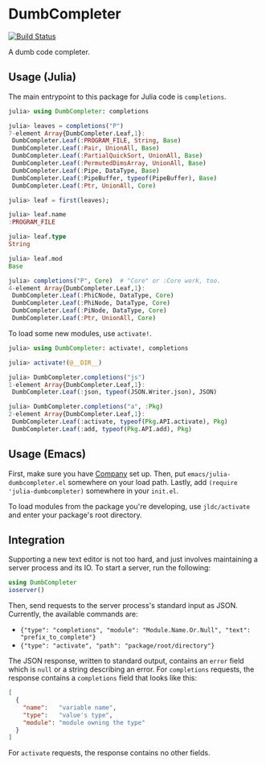 # DumbCompleter

[![Build Status](https://travis-ci.com/christopher-dG/DumbCompleter.jl.svg?branch=master)](https://travis-ci.com/christopher-dG/DumbCompleter.jl)

A dumb code completer.

## Usage (Julia)

The main entrypoint to this package for Julia code is `completions`.

```julia
julia> using DumbCompleter: completions

julia> leaves = completions("P")
7-element Array{DumbCompleter.Leaf,1}:
 DumbCompleter.Leaf(:PROGRAM_FILE, String, Base)
 DumbCompleter.Leaf(:Pair, UnionAll, Base)
 DumbCompleter.Leaf(:PartialQuickSort, UnionAll, Base)
 DumbCompleter.Leaf(:PermutedDimsArray, UnionAll, Base)
 DumbCompleter.Leaf(:Pipe, DataType, Base)
 DumbCompleter.Leaf(:PipeBuffer, typeof(PipeBuffer), Base)
 DumbCompleter.Leaf(:Ptr, UnionAll, Core)

julia> leaf = first(leaves);

julia> leaf.name
:PROGRAM_FILE

julia> leaf.type
String

julia> leaf.mod
Base

julia> completions("P", Core)  # "Core" or :Core work, too.
4-element Array{DumbCompleter.Leaf,1}:
 DumbCompleter.Leaf(:PhiCNode, DataType, Core)
 DumbCompleter.Leaf(:PhiNode, DataType, Core)
 DumbCompleter.Leaf(:PiNode, DataType, Core)
 DumbCompleter.Leaf(:Ptr, UnionAll, Core)
```

To load some new modules, use `activate!`.

```julia
julia> using DumbCompleter: activate!, completions

julia> activate!(@__DIR__)

julia> DumbCompleter.completions("js")
1-element Array{DumbCompleter.Leaf,1}:
 DumbCompleter.Leaf(:json, typeof(JSON.Writer.json), JSON)

julia> DumbCompleter.completions("a", :Pkg)
2-element Array{DumbCompleter.Leaf,1}:
 DumbCompleter.Leaf(:activate, typeof(Pkg.API.activate), Pkg)
 DumbCompleter.Leaf(:add, typeof(Pkg.API.add), Pkg)
```

## Usage (Emacs)

First, make sure you have [Company](http://company-mode.github.io) set up.
Then, put `emacs/julia-dumbcompleter.el` somewhere on your load path.
Lastly, add `(require 'julia-dumbcompleter)` somewhere in your `init.el`.

To load modules from the package you're developing, use `jldc/activate` and enter your package's root directory.

## Integration

Supporting a new text editor is not too hard, and just involves maintaining a server process and its IO.
To start a server, run the following:

```julia
using DumbCompleter
ioserver()
```

Then, send requests to the server process's standard input as JSON.
Currently, the available commands are:

- `{"type": "completions", "module": "Module.Name.Or.Null", "text": "prefix_to_complete"}`
- `{"type": "activate", "path": "package/root/directory"}`

The JSON response, written to standard output, contains an `error` field which is `null` or a string describing an error.
For `completions` requests, the response contains a `completions` field that looks like this:

```json
[
  {
    "name":   "variable name",
    "type":   "value's type",
    "module": "module owning the type"
  }
]
```

For `activate` requests, the response contains no other fields.
